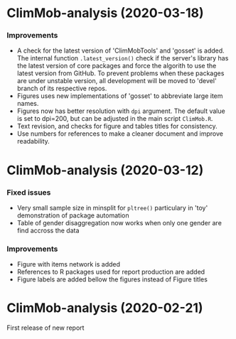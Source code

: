 ClimMob-analysis (2020-03-18)
=========================

### Improvements

* A check for the latest version of 'ClimMobTools' and 'gosset' is added. The internal function `.latest_version()` check if the server's library has the latest version of core packages and force the algorith to use the latest version from GitHub. To prevent problems when these packages are under unstable version, all development will be moved to 'devel' branch of its respective repos. 
* Figures uses new implementations of 'gosset' to abbreviate large item names. 
* Figures now has better resolution with `dpi` argument. The default value is set to dpi=200, but can be adjusted in the main script `ClimMob.R`.
* Text revision, and checks for figure and tables titles for consistency.
* Use numbers for references to make a cleaner document and improve readability.


ClimMob-analysis (2020-03-12)
=========================

### Fixed issues

* Very small sample size in minsplit for `pltree()` particulary in 'toy' demonstration of package automation
* Table of gender disaggregation now works when only one gender are find accross the data


### Improvements

* Figure with items network is added
* References to R packages used for report production are added
* Figure labels are added bellow the figures instead of Figure titles

ClimMob-analysis (2020-02-21)
=========================

First release of new report